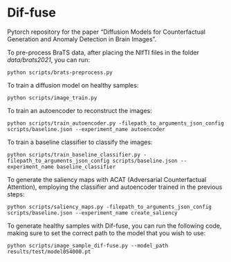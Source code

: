 # Dif-fuse
Pytorch repository for the paper “Diffusion Models for Counterfactual Generation
and Anomaly Detection in Brain Images”. 

To pre-process BraTS data, after placing the NIfTI files in the folder *data/brats2021*, you can run:
```
python scripts/brats-preprocess.py 
```
To train a diffusion model on healthy samples:
```
python scripts/image_train.py 
```
To train an autoencoder to reconstruct the images:
```
python scripts/train_autoencoder.py -filepath_to_arguments_json_config scripts/baseline.json --experiment_name autoencoder
```
To train a baseline classifier to classify the images:
```
python scripts/train_baseline_classifier.py -filepath_to_arguments_json_config scripts/baseline.json --experiment_name baseline_classifier
```
To generate the saliency maps with ACAT (Adversarial Counterfactual Attention), 
employing the classifier and autoencoder trained in the previous steps:
```
python scripts/saliency_maps.py -filepath_to_arguments_json_config scripts/baseline.json --experiment_name create_saliency
```
To generate healthy samples with Dif-fuse, you can run the following code, making sure to set the correct path to
the model that you wish to use:
```
python scripts/image_sample_dif-fuse.py --model_path results/test/model054000.pt 
```
